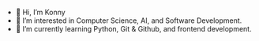 - 👋 Hi, I’m Konny
- 👀 I’m interested in Computer Science, AI, and Software Development.
- 🌱 I’m currently learning Python, Git & Github, and frontend development.

<!---
konny0247/konny0247 is a ✨ special ✨ repository because its `README.md` (this file) appears on your GitHub profile.
You can click the Preview link to take a look at your changes.
--->

